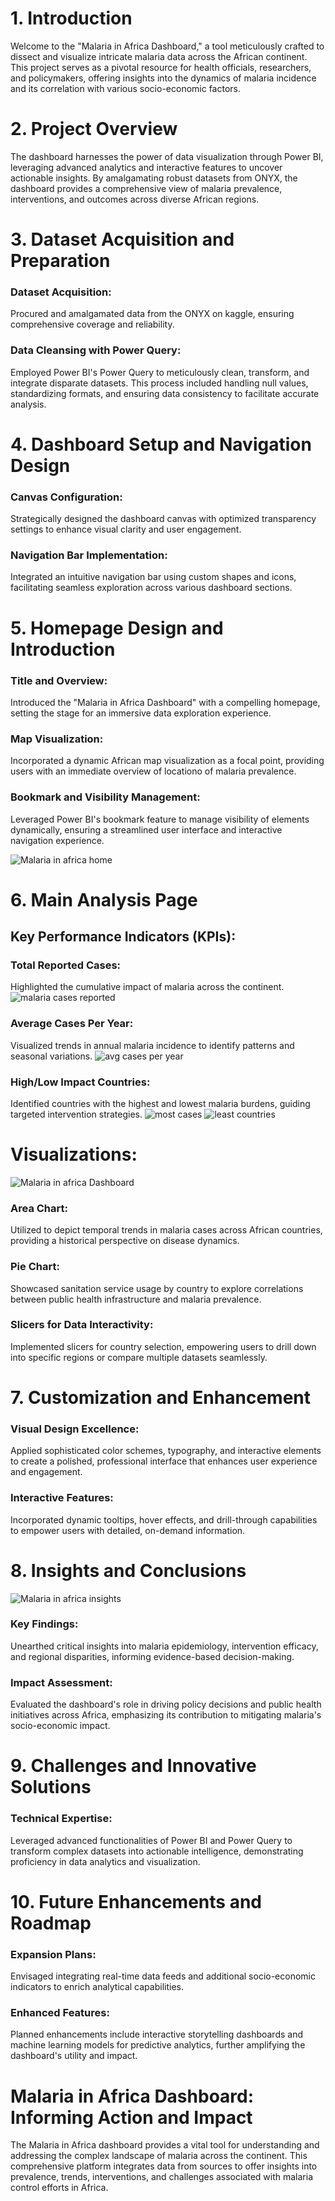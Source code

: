 # 1. Introduction
Welcome to the "Malaria in Africa Dashboard," a tool meticulously crafted to dissect and visualize intricate malaria data across the African continent. This project serves as a pivotal resource for health officials, researchers, and policymakers, offering insights into the dynamics of malaria incidence and its correlation with various socio-economic factors.

# 2. Project Overview
The dashboard harnesses the power of data visualization through Power BI, leveraging advanced analytics and interactive features to uncover actionable insights. By amalgamating robust datasets from ONYX, the dashboard provides a comprehensive view of malaria prevalence, interventions, and outcomes across diverse African regions.

# 3. Dataset Acquisition and Preparation
### Dataset Acquisition: 
Procured and amalgamated data from the ONYX on kaggle, ensuring comprehensive coverage and reliability.
### Data Cleansing with Power Query: 
Employed Power BI's Power Query to meticulously clean, transform, and integrate disparate datasets. This process included handling null values, standardizing formats, and ensuring data consistency to facilitate accurate analysis.
# 4. Dashboard Setup and Navigation Design
### Canvas Configuration: 
Strategically designed the dashboard canvas with optimized transparency settings to enhance visual clarity and user engagement.
### Navigation Bar Implementation: 
Integrated an intuitive navigation bar using custom shapes and icons, facilitating seamless exploration across various dashboard sections.
# 5. Homepage Design and Introduction
### Title and Overview: 
Introduced the "Malaria in Africa Dashboard" with a compelling homepage, setting the stage for an immersive data exploration experience.

### Map Visualization: 
Incorporated a dynamic African map visualization as a focal point, providing users with an immediate overview of locationo of malaria prevalence.
### Bookmark and Visibility Management: 
Leveraged Power BI's bookmark feature to manage visibility of elements dynamically, ensuring a streamlined user interface and interactive navigation experience.

![Malaria in africa home](https://github.com/ayodele18/Power-BI-Project/assets/173463305/f6a38999-1e1c-4a1c-acc4-cb192abde062)

# 6. Main Analysis Page
## Key Performance Indicators (KPIs):

### Total Reported Cases: 
Highlighted the cumulative impact of malaria across the continent.
![malaria cases reported](https://github.com/ayodele18/Power-BI-Project/assets/173463305/7921ec98-2733-41f8-9ccc-08796571f1ef)
### Average Cases Per Year: 
Visualized trends in annual malaria incidence to identify patterns and seasonal variations.
![avg cases per year](https://github.com/ayodele18/Power-BI-Project/assets/173463305/626b0bbd-c658-410a-b341-be97f6b87237)

### High/Low Impact Countries: 
Identified countries with the highest and lowest malaria burdens, guiding targeted intervention strategies.
![most cases](https://github.com/ayodele18/Power-BI-Project/assets/173463305/55d3bd7a-5850-487b-8298-7a1354794e96) 
![least countries](https://github.com/ayodele18/Power-BI-Project/assets/173463305/69245f73-dacf-449f-847b-244fd56d1635)

# Visualizations:
![Malaria in africa Dashboard](https://github.com/ayodele18/Power-BI-Project/assets/173463305/9be0cf71-c5e0-4801-b730-f137c777982e)
### Area Chart: 
Utilized to depict temporal trends in malaria cases across African countries, providing a historical perspective on disease dynamics.
### Pie Chart: 
Showcased sanitation service usage by country to explore correlations between public health infrastructure and malaria prevalence.
### Slicers for Data Interactivity: 
Implemented slicers for country selection, empowering users to drill down into specific regions or compare multiple datasets seamlessly.


# 7. Customization and Enhancement
### Visual Design Excellence: 
Applied sophisticated color schemes, typography, and interactive elements to create a polished, professional interface that enhances user experience and engagement.
### Interactive Features: 
Incorporated dynamic tooltips, hover effects, and drill-through capabilities to empower users with detailed, on-demand information.

# 8. Insights and Conclusions
![Malaria in africa insights](https://github.com/ayodele18/Power-BI-Project/assets/173463305/fc40b7eb-0c4c-4f76-aed2-cb4fd111ab66)

### Key Findings: 
Unearthed critical insights into malaria epidemiology, intervention efficacy, and regional disparities, informing evidence-based decision-making.
### Impact Assessment: 
Evaluated the dashboard's role in driving policy decisions and public health initiatives across Africa, emphasizing its contribution to mitigating malaria's socio-economic impact.

# 9. Challenges and Innovative Solutions
### Technical Expertise: 
Leveraged advanced functionalities of Power BI and Power Query to transform complex datasets into actionable intelligence, demonstrating proficiency in data analytics and visualization.
# 10. Future Enhancements and Roadmap
### Expansion Plans: 
Envisaged integrating real-time data feeds and additional socio-economic indicators to enrich analytical capabilities.
### Enhanced Features: 
Planned enhancements include interactive storytelling dashboards and machine learning models for predictive analytics, further amplifying the dashboard's utility and impact.

# Malaria in Africa Dashboard: Informing Action and Impact
The Malaria in Africa dashboard provides a vital tool for understanding and addressing the complex landscape of malaria across the continent. This comprehensive platform integrates data from sources to offer insights into prevalence, trends, interventions, and challenges associated with malaria control efforts in Africa.
